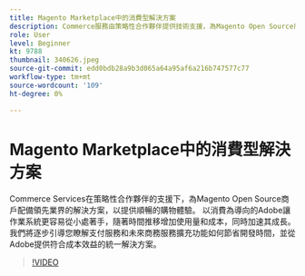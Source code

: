 ```yaml
---
title: Magento Marketplace中的消費型解決方案
description: Commerce服務由策略性合作夥伴提供技術支援，為Magento Open Source商戶配備領先業界的解決方案，以提供順暢的購物者體驗…… （說明應該介於60到160個字元之間）
role: User
level: Beginner
kt: 9788
thumbnail: 340626.jpeg
source-git-commit: edd0bdb28a9b3d065a64a95af6a216b747577c77
workflow-type: tm+mt
source-wordcount: '109'
ht-degree: 0%

---
```


# Magento Marketplace中的消費型解決方案

Commerce Services在策略性合作夥伴的支援下，為Magento Open Source商戶配備領先業界的解決方案，以提供順暢的購物體驗。 以消費為導向的Adobe讓作業系統更容易從小處著手，隨著時間推移增加使用量和成本，同時加速其成長。 我們將逐步引導您瞭解支付服務和未來商務服務擴充功能如何節省開發時間，並從Adobe提供符合成本效益的統一解決方案。

>[!VIDEO](https://video.tv.adobe.com/v/340626/?quality=12&learn=on)
